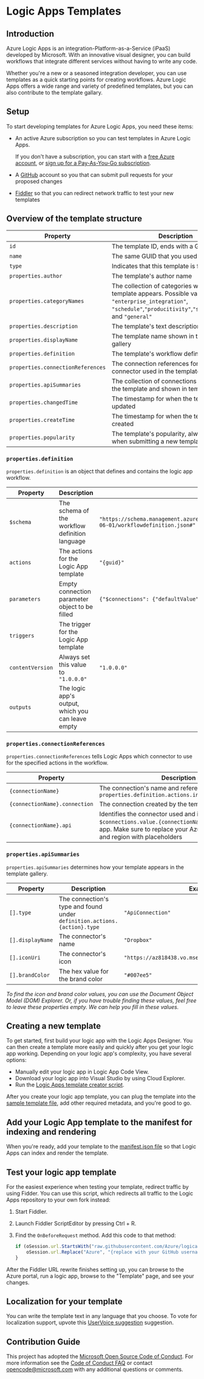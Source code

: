 # Logic Apps Templates

## Introduction
Azure Logic Apps is an integration-Platform-as-a-Service (iPaaS) developed by Microsoft.
With an innovative visual designer, you can build workflows that integrate different services without having to write any code.

Whether you're a new or a seasoned integration developer, you can use templates as a quick starting points for creating workflows.
Azure Logic Apps offers a wide range and variety of predefined templates, but you can also contribute to the template gallary.

## Setup
To start developing templates for Azure Logic Apps, you need these items:

* An active Azure subscription so you can test templates in Azure Logic Apps.

    If you don't have a subscription, you can start with a [free Azure account](https://azure.microsoft.com/free/), or [sign up for a Pay-As-You-Go subscription](https://azure.microsoft.com/pricing/purchase-options/).
* A [GitHub](https://github.com/) account so you that can submit pull requests for your proposed changes
* [Fiddler](http://www.telerik.com/fiddler) so that you can redirect network traffic to test your new templates

## Overview of the template structure

| Property                          | Description                                              | Example |
| --------------------------------- | -------------------------------------------------------- | --------------- |
| `id`                              | The template ID, ends with a GUID                        | `"/providers/Microsoft.Logic/galleries/public/templates/{guid}"` |
| `name`                            | The same GUID that you used for `id`                     | `"{guid}"` |
| `type`                            | Indicates that this template is for Logic Apps           | `Microsoft.Logic/galleries/templates` |
| `properties.author`               | The template's author name                               | `"Jane Doe"` |
| `properties.categoryNames`        | The collection of categories where the template appears. Possible values: `"enterprise_integration"`, `"schedule"`,`"producitivity"`,`"social"`,`"sync"`, and `"general"` | `["enterprise_integration", "sync"]` |
| `properties.description`          | The template's text description                          | `"A useful template"` | 
| `properties.displayName`          | The template name shown in template gallery              | `"Sync CRM with SQL"` |
| `properties.definition`           | The template's workflow definition                       | See below |
| `properties.connectionReferences` | The connection references for the connector used in the template | See below |
| `properties.apiSummaries`         | The collection of connections referenced in the template and shown in template gallery | |
| `properties.changedTime`          | The timestamp for when the template was updated          | `"2017-07-05T00:00:52.000Z` |
| `properties.createTime`           | The timestamp for when the template was created          | `"2017-07-05T00:00:52.000Z` |
| `properties.popularity`           | The template's popularity, always use `99` when submitting a new template | `99` |

### `properties.definition`
`properties.definition` is an object that defines and contains the logic app workflow.

| Property         | Description                                       | Example |
| ---------------- | ------------------------------------------------- | --------------- |
| `$schema`        | The schema of the workflow definition language    | `"https://schema.management.azure.com/providers/Microsoft.Logic/schemas/2016-06-01/workflowdefinition.json#"` |
| `actions`        | The actions for the Logic App template            | `"{guid}"` |
| `parameters`     | Empty connection parameter object to be filled    | `{"$connections": {"defaultValue": {}, "type": "Object"}` |
| `triggers`       | The trigger for the Logic App template            | |
| `contentVersion` | Always set this value to `"1.0.0.0"`              | `"1.0.0.0"` |
| `outputs`        | The logic app's output, which you can leave empty | | 

### `properties.connectionReferences`
`properties.connectionReferences` tells Logic Apps which connector to use for the specified actions in the workflow.

| Property                      | Description                                | Example  |
| ----------------------------- | ------------------------------------------ | --------------- |
| `{connectionName}`            | The connection's name and referenced by `properties.definition.actions.input.host.connection` | `"azurequeues"` |
| `{connectionName}.connection` | The connection created by the template user | `{"id": ""}` |
| `{connectionName}.api`        | Identifies the connector used and is found under `$connections.value.{connectionName}.id` for your logic app. Make sure to replace your Azure subscription ID and region with placeholders | `/subscriptions/{0}/providers/Microsoft.Web/locations/{1}/managedApis/azurequeues` |

### `properties.apiSummaries`
`properties.apiSummaries` determines how your template appears in the template gallery.

| Property         | Description                                                              | Example |
| ---------------- | ------------------------------------------------------------------------ | --------------- |
| `[].type`        | The connection's type and found under `definition.actions.{action}.type` | `"ApiConnection"` |
| `[].displayName` | The connector's name                                                     | `"Dropbox"` |
| `[].iconUri`     | The connector's icon                                                     | `"https://az818438.vo.msecnd.net/icons/dropbox.png"` |
| `[].brandColor`  | The hex value for the brand color                                         | `"#007ee5"` |

*To find the icon and brand color values, you can use the Document Object Model (DOM) Explorer.* 
*Or, if you have trouble finding these values, feel free to leave these properties empty.* 
*We can help you fill in these values.*

## Creating a new template
To get started, first build your logic app with the Logic Apps Designer. 
You can then create a template more easily and quickly after you get your logic app working. 
Depending on your logic app's complexity, you have several options:

* Manually edit your logic app in Logic App Code View.
* Download your logic app into Visual Studio by using Cloud Explorer.
* Run the [Logic Apps template creator script](https://github.com/jeffhollan/LogicAppTemplateCreator).

After you create your logic app template, you can plug the template into the [sample template file](sample.json),
add other required metadata, and you're good to go.

## Add your Logic App template to the manifest for indexing and rendering
When you're ready, add your template to the [manifest.json file](manifest.json) 
so that Logic Apps can index and render the template.

## Test your logic app template
For the easiest experience when testing your template, redirect traffic by using Fidder.
You can use this script, which redirects all traffic to the Logic Apps repository to your own fork instead:

1. Start Fiddler.
2. Launch Fiddler ScriptEditor by pressing Ctrl + R.
3. Find the `OnBeforeRequest` method. Add this code to that method:

    ```javascript
    if (oSession.url.StartsWith("raw.githubusercontent.com/Azure/logicapps")) {
        oSession.url.Replace("Azure", "{replace with your GitHub username}");
    }
    ```

After the Fiddler URL rewrite finishes setting up, you can browse to the Azure portal,
run a logic app, browse to the "Template" page, and see your changes.

## Localization for your template
You can write the template text in any language that you choose. 
To vote for localization support, upvote this 
[UserVoice suggestion](https://feedback.azure.com/forums/287593-logic-apps/suggestions/20495815-support-localization-for-public-templates) suggestion.

## Contribution Guide
This project has adopted the [Microsoft Open Source Code of Conduct](https://opensource.microsoft.com/codeofconduct/).
For more information see the [Code of Conduct FAQ](https://opensource.microsoft.com/codeofconduct/faq/) or contact [opencode@microsoft.com](mailto:opencode@microsoft.com) with any additional questions or comments.
